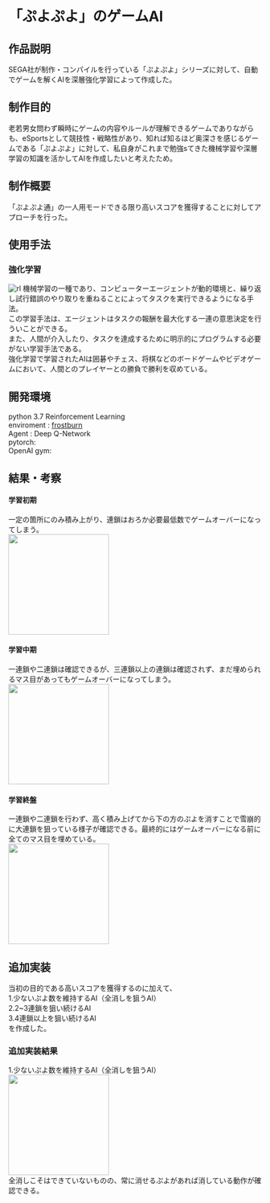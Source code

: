 # 「ぷよぷよ」のゲームAI

## 作品説明

SEGA社が制作・コンパイルを行っている「ぷよぷよ」シリーズに対して、自動でゲームを解くAIを深層強化学習によって作成した。

## 制作目的

老若男女問わず瞬時にゲームの内容やルールが理解できるゲームでありながらも、eSportsとして競技性・戦略性があり、知れば知るほど奥深さを感じるゲームである「ぷよぷよ」に対して、私自身がこれまで勉強sてきた機械学習や深層学習の知識を活かしてAIを作成したいと考えたため。


## 制作概要

「ぷよぷよ通」の一人用モードできる限り高いスコアを獲得することに対してアプローチを行った。

## 使用手法
### 強化学習
![rl](https://user-images.githubusercontent.com/59335458/152766417-1a71d0ea-6ae0-4e6d-b60b-481d2846d386.PNG)
機械学習の一種であり、コンピューターエージェントが動的環境と、繰り返し試行錯誤のやり取りを重ねることによってタスクを実行できるようになる手法。  
この学習手法は、エージェントはタスクの報酬を最大化する一連の意思決定を行ういことができる。  
また、人間が介入したり、タスクを達成するために明示的にプログラムする必要がない学習手法である。  
強化学習で学習されたAIは囲碁やチェス、将棋などのボードゲームやビデオゲームにおいて、人間とのプレイヤーとの勝負で勝利を収めている。


## 開発環境
python 3.7
Reinforcement Learning  
enviroment : [frostburn](https://github.com/frostburn/gym_puyopuyo)  
Agent : Deep Q-Network  
pytorch:  
OpenAI gym:  

## 結果・考察
#### 学習初期  
一定の箇所にのみ積み上がり、連鎖はおろか必要最低数でゲームオーバーになってしまう。  
<img src = "https://user-images.githubusercontent.com/59335458/153154451-43e63540-701a-4abe-9418-08b5002b47d2.gif" width = 200px>

#### 学習中期  
一連鎖や二連鎖は確認できるが、三連鎖以上の連鎖は確認されず、まだ埋められるマス目があってもゲームオーバーになってしまう。  
<img src = "https://user-images.githubusercontent.com/59335458/152766892-1fec58dc-07d8-4fb1-8814-e58b906422f2.PNG" width = 200px>

#### 学習終盤  
一連鎖や二連鎖を行わず、高く積み上げてから下の方のぷよを消すことで雪崩的に大連鎖を狙っている様子が確認できる。最終的にはゲームオーバーになる前に全てのマス目を埋めている。  
<img src = "https://user-images.githubusercontent.com/59335458/153155589-ecabbbe1-f373-4038-bf7b-775fd0849557.gif" width = 200px>

## 追加実装
当初の目的である高いスコアを獲得するのに加えて、  
1.少ないぷよ数を維持するAI（全消しを狙うAI）　   
2.2~3連鎖を狙い続けるAI  
3.4連鎖以上を狙い続けるAI  
を作成した。

### 追加実装結果
1.少ないぷよ数を維持するAI（全消しを狙うAI）  
<img src = "https://user-images.githubusercontent.com/59335458/153150471-e4a57d3f-1472-4483-aea5-916fa9e7c55e.gif" width = 200px>  
全消しこそはできていないものの、常に消せるぷよがあれば消している動作が確認できる。  
